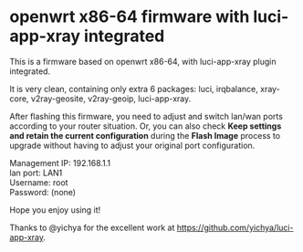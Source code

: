 # openwrt x86-64 firmware with luci-app-xray integrated  

This is a firmware based on openwrt x86-64, with luci-app-xray plugin integrated.  
  
It is very clean, containing only extra 6 packages: luci, irqbalance, xray-core, v2ray-geosite, v2ray-geoip, luci-app-xray.  
  
After flashing this firmware, you need to adjust and switch lan/wan ports according to your router situation. Or, you can also check **Keep settings and retain the current configuration** during the **Flash Image** process to upgrade without having to adjust your original port configuration.

Management IP: 192.168.1.1  
lan port: LAN1  
Username: root  
Password: (none)  
  
Hope you enjoy using it!  

Thanks to @yichya for the excellent work at https://github.com/yichya/luci-app-xray.  



